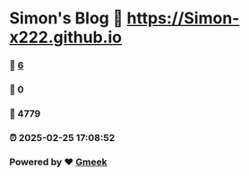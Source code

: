 # Simon's Blog :link: https://Simon-x222.github.io 
### :page_facing_up: [6](https://Simon-x222.github.io/tag.html) 
### :speech_balloon: 0 
### :hibiscus: 4779 
### :alarm_clock: 2025-02-25 17:08:52 
### Powered by :heart: [Gmeek](https://github.com/Meekdai/Gmeek)
